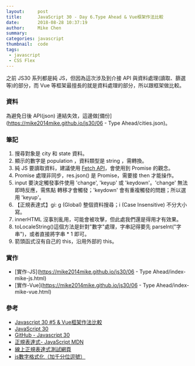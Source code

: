 ```yaml
---
layout:     post
title:      JavaScript 30 - Day 6.Type Ahead & Vue框架作法比較
date:       2018-08-28 10:37:19
author:     Mike Chen
summary:    
categories: javascript
thumbnail:  code
tags:
 - javascript
 - CSS Flex
---
```


之前 JS30 系列都是純 JS，但因為這次涉及到介接 API 與資料處理(讀取、篩選等)的部分，而 Vue 等框架最擅長的就是資料處理的部分，所以跟框架做比較。

### 資料
為避免日後 API(json) 連結失效，這邊做[備份](https://mike2014mike.github.io/js30/06 - Type Ahead/cities.json)。

### 筆記
1. 搜尋對象是 city 和 state 資料。
2. 顯示的數字是 population ，資料類型是 string ，需轉換。
3. 純 JS 要讀取資料，建議使用 [Fetch API](https://developer.mozilla.org/zh-TW/docs/Web/API/Fetch_API)，會使用到 Promise 的觀念。
4. Promise 處理非同步，res.json() 是 Promise，需要接 then 才能操作。
5. input 要決定觸發事件使用 'change', 'keyup' 或 'keydown'。'change' 無法即時反應，需焦點
轉移才會觸發；'keydown' 會有重複觸發的問題；所以選用 'keyup'。
6. 【正規表達式】gi: g (Global) 整個資料搜尋；i (Case Insensitive) 不分大小寫。
7. innerHTML 沒事別亂用，可能會被攻擊，但此處我們還是得用才有效果。
8. toLocaleString()這個方法是針對"數字"處理，字串記得要先 parseInt("字串")，或者直接將字串 * 1 即可。
9. 箭頭函式沒有自己的 this，沿用外部的 this。





### 實作
* [實作-JS](https://mike2014mike.github.io/js30/06 - Type Ahead/index-mike-js.html)
* [實作-Vue](https://mike2014mike.github.io/js30/06 - Type Ahead/index-mike-vue.html)



### 參考
* [Javascript 30 #5 & Vue框架作法比較](https://www.youtube.com/watch?v=8iRyEhJBdUg)
* [JavaScript 30](https://javascript30.com/)
* [GitHub - Javascript 30](https://github.com/wesbos/JavaScript30)
* [正規表達式- JavaScript MDN](https://developer.mozilla.org/zh-TW/docs/Web/JavaScript/Guide/Regular_Expressions)
* [線上正規表達式測試網頁](https://regex101.com/)
* [js數字格式化（加千分位逗號）](https://hk.saowen.com/a/d85852ebff40414ded947185e1a8930ce129731069f49a9688917eeca9fd6204)